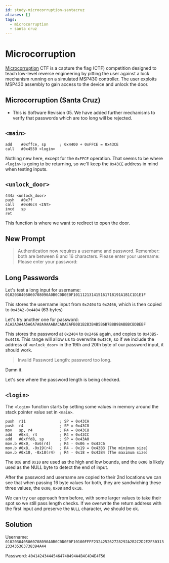 ```yaml
---
id: study-microcorruption-santacruz
aliases: []
tags:
  - microcorruption
  - santa cruz
---
```


# Microcorruption

[Microcorruption](https://www.microcorruption.com) CTF is a capture the flag (CTF) competition designed to teach
low-level reverse engineering by pitting the user against a lock mechanism
running on a simulated MSP430 controller. The user exploits MSP430 assembly
to gain access to the device and unlock the door.

## Microcorruption (Santa Cruz)

- This is Software Revision 05. We have added further mechanisms to
  verify that passwords which are too long will be rejected.

## `<main>`

```assembly
add    #0xffce, sp      ; 0x4400 + 0xFFCE = 0x43CE
call   #0x4550 <login>
```

Nothing new here, except for the `0xFFCE` operation. That seems
to be where `<login>` is going to be returning, so we'll keep
the `0x43CE` address in mind when testing inputs.

## `<unlock_door>`

```assembly
444a <unlock_door>
push   #0x7f
call   #0x46c4 <INT>
incd   sp
ret
```

This function is where we want to redirect to open the door.

## New Prompt

> Authentication now requires a username and password.
> Remember: both are between 8 and 16 characters.
> Please enter your username:
> Please enter your password:

## Long Passwords

Let's test a long input for username: `0102030405060708090A0B0C0D0E0F101112131415161718191A1B1C1D1E1F`

This stores the username input from `0x2404` to `0x2466`,
which is then copied to `0x43A2-0x4404` (63 bytes)

Let's try another one for password: `A1A2A3A4A5A6A7A8A9AAABACADAEAFB0B1B2B3B4B5B6B7B8B9BABBBCBDBEBF`

This stores the password at `0x2404` to `0x2466` again, and
copies to `0x43B5-0x4418`. This range will allow us to overwrite
`0x43CE`, so if we include the address of `<unlock_door>` in
the 19th and 20th byte of our password input, it should work.

> Invalid Password Length: password too long.

Damn it.

Let's see where the password length is being checked.

## `<login>`

The `<login>` function starts by setting some values in memory around the
stack pointer value set in `<main>`.

```assembly
push  r11               ; SP = 0x43CA
push  r4                ; SP = 0x43C8
mov   sp, r4            ; R4 = 0x43C8
add   #0x4, r4          ; R4 = 0x43CC
add   #0xffd8, sp       ; SP = 0x43A0
mov.b #0x0, -0x6(r4)    ; R4 - 0x06 = 0x43C6
mov.b #0x8, -0x19(r4)   ; R4 - 0x19 = 0x43B3 (The minimum size)
mov.b #0x10, -0x18(r4)  ; R4 - 0x18 = 0x43B4 (The maximum size)
```

The `0x8` and `0x10` are used as the high and low bounds, and the
`0x00` is likely used as the NULL byte to detect the end of input.

After the password and username are copied to their 2nd locations
we can see that when passing 16 byte values for both, they are
sandwiching these three values, the `0x00`, `0x08` and `0x10`.

We can try our approach from before, with some larger values to take their
spot so we still pass length checks. If we overwrite the return address
with the first input and preserve the `NULL` character, we should be ok.

## Solution

Username: `0102030405060708090A0B0C0D0E0F10100FFFF232425262728292A2B2C2D2E2F30313233435363738394A44`

Password: `404142434445464748494A4B4C4D4E4F50`

